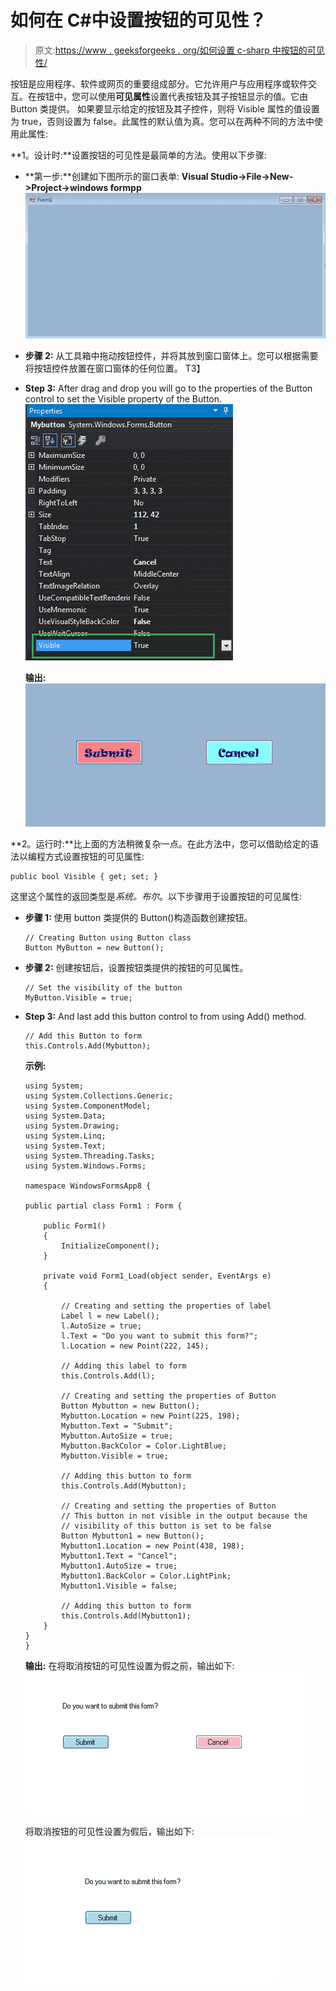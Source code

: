 # 如何在 C#中设置按钮的可见性？

> 原文:[https://www . geeksforgeeks . org/如何设置 c-sharp 中按钮的可见性/](https://www.geeksforgeeks.org/how-to-set-the-visibility-of-the-button-in-c-sharp/)

按钮是应用程序、软件或网页的重要组成部分。它允许用户与应用程序或软件交互。在按钮中，您可以使用**可见属性**设置代表按钮及其子按钮显示的值。它由 Button 类提供。
如果要显示给定的按钮及其子控件，则将 Visible 属性的值设置为 true，否则设置为 false。此属性的默认值为真。您可以在两种不同的方法中使用此属性:

**1。设计时:**设置按钮的可见性是最简单的方法。使用以下步骤:

*   **第一步:**创建如下图所示的窗口表单:
    **Visual Studio->File->New->Project->windows formpp**
    ![](img/9889dfd1d09174ca813cf58170ab9cc8.png)
*   **步骤 2:** 从工具箱中拖动按钮控件，并将其放到窗口窗体上。您可以根据需要将按钮控件放置在窗口窗体的任何位置。
    T3】
*   **Step 3:** After drag and drop you will go to the properties of the Button control to set the Visible property of the Button.
    ![](img/44cdcc7f3aa80af3795e648a01876bcc.png)

    **输出:**
    ![](img/ff3240db4c200ca4dbcf871b163a5d5e.png)

**2。运行时:**比上面的方法稍微复杂一点。在此方法中，您可以借助给定的语法以编程方式设置按钮的可见属性:

```
public bool Visible { get; set; }
```

这里这个属性的返回类型是*系统。布尔*。以下步骤用于设置按钮的可见属性:

*   **步骤 1:** 使用 button 类提供的 Button()构造函数创建按钮。

    ```
    // Creating Button using Button class
    Button MyButton = new Button();

    ```

*   **步骤 2:** 创建按钮后，设置按钮类提供的按钮的可见属性。

    ```
    // Set the visibility of the button
    MyButton.Visible = true;

    ```

*   **Step 3:** And last add this button control to from using Add() method.

    ```
    // Add this Button to form
    this.Controls.Add(Mybutton);

    ```

    **示例:**

    ```
    using System;
    using System.Collections.Generic;
    using System.ComponentModel;
    using System.Data;
    using System.Drawing;
    using System.Linq;
    using System.Text;
    using System.Threading.Tasks;
    using System.Windows.Forms;

    namespace WindowsFormsApp8 {

    public partial class Form1 : Form {

        public Form1()
        {
            InitializeComponent();
        }

        private void Form1_Load(object sender, EventArgs e)
        {

            // Creating and setting the properties of label
            Label l = new Label();
            l.AutoSize = true;
            l.Text = "Do you want to submit this form?";
            l.Location = new Point(222, 145);

            // Adding this label to form
            this.Controls.Add(l);

            // Creating and setting the properties of Button
            Button Mybutton = new Button();
            Mybutton.Location = new Point(225, 198);
            Mybutton.Text = "Submit";
            Mybutton.AutoSize = true;
            Mybutton.BackColor = Color.LightBlue;
            Mybutton.Visible = true;

            // Adding this button to form
            this.Controls.Add(Mybutton);

            // Creating and setting the properties of Button
            // This button in not visible in the output because the
            // visibility of this button is set to be false
            Button Mybutton1 = new Button();
            Mybutton1.Location = new Point(438, 198);
            Mybutton1.Text = "Cancel";
            Mybutton1.AutoSize = true;
            Mybutton1.BackColor = Color.LightPink;
            Mybutton1.Visible = false;

            // Adding this button to form
            this.Controls.Add(Mybutton1);
        }
    }
    }
    ```

    **输出:**
    在将取消按钮的可见性设置为假之前，输出如下:
    ![](img/9d8ee370508c964a783310e27f30fba1.png)

    将取消按钮的可见性设置为假后，输出如下:
    ![](img/52afce37d31b6ae9dba0cb60763f84a2.png)